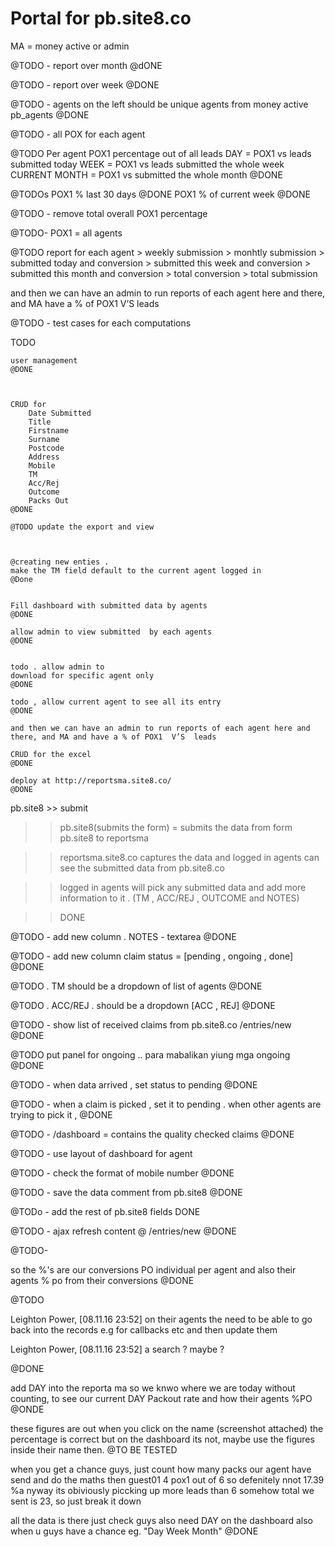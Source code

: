 Portal for pb.site8.co
============================
MA = money active  or  admin 




@TODO - report over month
@dONE

@TODO - report over week 
@DONE

@TODO - 
agents on the left 
should be unique agents from money active
pb_agents
@DONE


@TODO - 
all POX for each agent

@TODO
Per agent
	POX1 percentage out of all leads
		DAY = POX1 vs leads submitted today
		WEEK = POX1 vs leads submitted the whole week
		CURRENT MONTH = POX1 vs submitted the whole month
@DONE



@TODOs
POX1 %  last 30 days
@DONE
POX1 % of current week 
@DONE



@TODO - remove total overall POX1 percentage



@TODO- 
	POX1 = all agents

@TODO 
	report for each agent 
		> weekly submission
		> monhtly submission 
		> submitted today and conversion
		> submitted this week and conversion
		> submitted this month and conversion
		> total conversion
		> total submission

and then we can have an admin to run reports of each agent here and there, and 
MA  have a % of POX1 V’S leads


@TODO - test cases for each computations




TODO

    user management
    @DONE



  	CRUD for 
	  	Date Submitted	
	  	Title	
	  	Firstname	
	  	Surname	
	  	Postcode	
	  	Address	
	  	Mobile	
	  	TM	
	  	Acc/Rej	
	  	Outcome	
	  	Packs Out
  	@DONE
	
	@TODO update the export and view



	@creating new enties . 
	make the TM field default to the current agent logged in 
	@Done


    Fill dashboard with submitted data by agents
    @DONE

    allow admin to view submitted  by each agents
    @DONE


  	todo . allow admin to 
  	download for specific agent only
	@DONE

  	todo , allow current agent to see all its entry
  	@DONE

  	and then we can have an admin to run reports of each agent here and there, and MA and have a % of POX1  V’S  leads

  	CRUD for the excel 
	@DONE  	

	deploy at http://reportsma.site8.co/
	@DONE




pb.site8 >> submit

>> pb.site8(submits the form) = submits the data from form pb.site8 to reportsma
	
>> reportsma.site8.co captures the data and logged in agents can see the submitted data from pb.site8.co

>> logged in agents will pick any submitted data and add more information to it . (TM , ACC/REJ , OUTCOME and NOTES)

>> DONE




@TODO - add new column . NOTES - textarea
@DONE

@TODO - add new column claim status = [pending , ongoing , done]
@DONE


@TODO . TM should be a dropdown of list of agents
@DONE


@TODO . ACC/REJ . should be a dropdown [ACC , REJ]
@DONE


@TODO -  show list of received claims from pb.site8.co
/entries/new
@DONE


@TODO put panel for ongoing .. 
para mabalikan yiung mga ongoing
@DONE






@TODO - when data arrived , set status to pending
@DONE

@TODO  - when a claim is picked , set it to pending . 
	when other agents are trying to pick it , 
@DONE


@TODO - /dashboard = contains the quality checked claims
@DONE 



@TODO - use layout of dashboard 
for agent

@TODO - check the format of mobile number 
@DONE



@TODO - save the data comment from pb.site8
@DONE


@TODo - add the rest of pb.site8 fields
DONE



@TODO - ajax refresh content @ 
/entries/new 
@DONE




@TODO-

so the %'s are our conversions PO individual per agent and also their agents % po from their conversions
@DONE


@TODO

Leighton Power, [08.11.16 23:52]
on their agents the need to be able to go back into the records e.g for callbacks etc  and then update them

Leighton Power, [08.11.16 23:52]
a search ? maybe ?

@DONE



add DAY into the reporta ma so we knwo where we are today without counting, 
to see our current DAY Packout rate and how their agents %PO
@ONDE
	
these figures are out
when you click on the name (screenshot attached) the percentage is correct but on the dashboard its not, maybe use the figures inside their name then.
@TO BE TESTED


when you get a chance guys, just count how many packs our agent have send and do the maths then
guest01 4 pox1 out of 6 so defenitely nnot 17.39 %a
nyway its obiviously piccking up more leads than 6 somehow
total we sent is 23, so just break it down



all the data is there just check guys
also need DAY on the dashboard also when u guys have a chance eg. "Day Week Month"
@DONE

